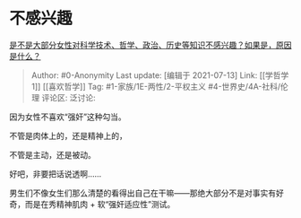 # 不感兴趣
[是不是大部分女性对科学技术、哲学、政治、历史等知识不感兴趣？如果是，原因是什么？](https://www.zhihu.com/question/297815179/answer/1197160290)

> Author: #0-Anonymity
> Last update: [编辑于 2021-07-13]
> Link: [[学哲学 1]] [[喜欢哲学]]
> Tag: #1-家族/1E-两性/2-平权主义 #4-世界史/4A-社科/伦理
> 评论区:
> 泛讨论:

因为女性不喜欢“强奸”这种勾当。

不管是肉体上的，还是精神上的，

不管是主动，还是被动。

好吧，非要把话说透啊……

男生们不像女生们那么清楚的看得出自己在干嘛——那绝大部分不是对事实有好奇，而是在秀精神肌肉 + 软“强奸适应性”测试。
